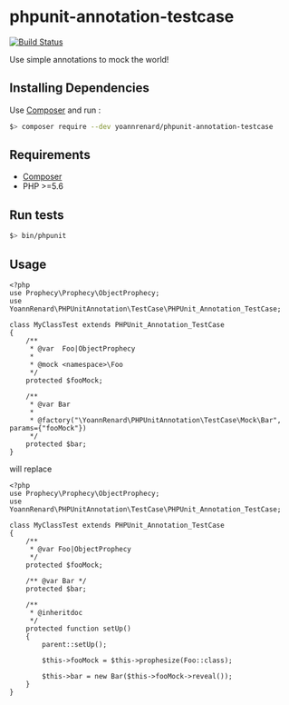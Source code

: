 # phpunit-annotation-testcase

[![Build Status](https://travis-ci.org/yoannrenard/phpunit-annotation-testcase.svg?branch=master)](https://travis-ci.org/yoannrenard/phpunit-annotation-testcase)

Use simple annotations to mock the world!

## Installing Dependencies

Use [Composer][composer] and run :

```bash
$> composer require --dev yoannrenard/phpunit-annotation-testcase
```

## Requirements

* [Composer][composer]
* PHP >=5.6

## Run tests

```bash
$> bin/phpunit
```

## Usage

    <?php
    use Prophecy\Prophecy\ObjectProphecy;
    use YoannRenard\PHPUnitAnnotation\TestCase\PHPUnit_Annotation_TestCase;

    class MyClassTest extends PHPUnit_Annotation_TestCase
    {
        /**
         * @var  Foo|ObjectProphecy
         *
         * @mock <namespace>\Foo
         */
        protected $fooMock;

        /**
         * @var Bar
         *
         * @factory("\YoannRenard\PHPUnitAnnotation\TestCase\Mock\Bar", params={"fooMock"})
         */
        protected $bar;
    }

will replace

    <?php
    use Prophecy\Prophecy\ObjectProphecy;
    use YoannRenard\PHPUnitAnnotation\TestCase\PHPUnit_Annotation_TestCase;

    class MyClassTest extends PHPUnit_Annotation_TestCase
    {
        /**
         * @var Foo|ObjectProphecy
         */
        protected $fooMock;

        /** @var Bar */
        protected $bar;

        /**
         * @inheritdoc
         */
        protected function setUp()
        {
            parent::setUp();

            $this->fooMock = $this->prophesize(Foo::class);

            $this->bar = new Bar($this->fooMock->reveal());
        }
    }

[composer]: https://getcomposer.org
